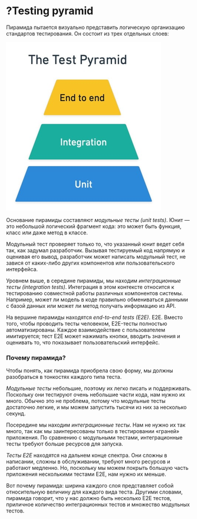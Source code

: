 # ?Testing pyramid

Пирамида пытается визуально представить логическую организацию стандартов тестирования. Он состоит из трех отдельных слоев:

![Testing pyramid](../images/testing-pyramid.jpg)

Основание пирамиды составляют _модульные тесты (unit tests)_. Юнит — это небольшой логический фрагмент кода: это может быть функция, класс или даже метод в классе.

Модульный тест проверяет только то, что указанный юнит ведет себя так, как задумал разработчик. Вызывая тестируемый код напрямую и оценивая его вывод, разработчик может написать модульный тест, не завися от каких-либо других компонентов или пользовательского интерфейса.

Уровнем выше, в середине пирамиды, мы находим _интеграционные тесты (integration tests)_. Интеграция в этом контексте относится к тестированию совместной работы различных компонентов системы. Например, может ли модель в коде правильно обмениваться данными с базой данных или может ли метод получать информацию из API.

На вершине пирамиды находятся _end-to-end tests (E2E)_. E2E. Вместо того, чтобы проводить тесты человеком, E2E-тесты полностью автоматизированы. Каждое взаимодействие с пользователем имитируется; тест E2E может нажимать кнопки, вводить значения и оценивать то, что показывает пользовательский интерфейс.

### Почему пирамида?

Чтобы понять, как пирамида приобрела свою форму, мы должны разобраться в тонкостях каждого типа теста.

_Модульные тесты_ небольшие, поэтому их легко писать и поддерживать. Поскольку они тестируют очень небольшие части кода, нам нужно их много. Обычно это не проблема, потому что модульные тесты достаточно легкие, и мы можем запустить тысячи из них за несколько секунд.

Посередине мы находим _интеграционные тесты_. Нам не нужно их так много, так как мы заинтересованы только в тестировании «граней» приложения. По сравнению с модульными тестами, интеграционные тесты требуют больше ресурсов для запуска.

_Тесты E2E_ находятся на дальнем конце спектра. Они сложны в написании, сложны в обслуживании, требуют много ресурсов и работают медленно. Но, поскольку мы можем покрыть большую часть приложения несколькими тестами E2E, нам нужно их меньше.

Вот почему пирамида: ширина каждого слоя представляет собой относительную величину для каждого вида теста. Другими словами, пирамида говорит, что у нас должно быть несколько E2E тестов, приличное количество интеграционных тестов и множество модульных тестов.
